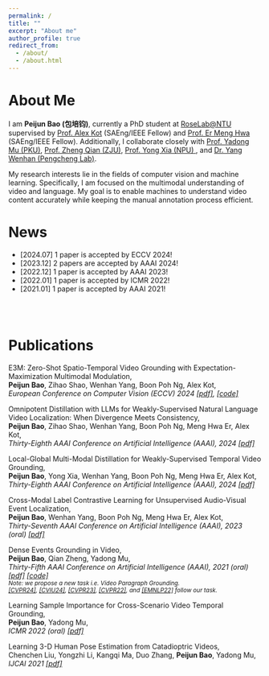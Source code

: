 ```yaml
---
permalink: /
title: ""
excerpt: "About me"
author_profile: true
redirect_from: 
  - /about/
  - /about.html
---
```

About Me
======
I am **Peijun Bao (包培钧)**, currently a PhD student at [RoseLab@NTU](https://www.ntu.edu.sg/rose/about-us/our-people#Content_C001_Col00) supervised by [Prof. Alex Kot](https://personal.ntu.edu.sg/eackot/) (SAEng/IEEE Fellow) and [Prof. Er Meng Hwa](https://www.ntu.edu.sg/research/faculty-directory/detail/rp02304) (SAEng/IEEE Fellow). Additionally, I collaborate closely with [Prof. Yadong Mu (PKU)](http://www.muyadong.com/), [Prof. Zheng Qian (ZJU)](https://person.zju.edu.cn/zq), [Prof. Yong Xia (NPU) ](https://scholar.google.com/citations?user=Usw1jeMAAAAJ&hl=en), and [Dr. Yang Wenhan (Pengcheng Lab)](https://flyywh.github.io/).

My research interests lie in the fields of computer vision and machine learning. Specifically, I am focused on the multimodal understanding of video and language. My goal is to enable machines to understand video content accurately while keeping the manual annotation process efficient.

News
======
- [2024.07] 1 paper is accepted by ECCV 2024!
- [2023.12] 2 papers are accepted by AAAI 2024!
- [2022.12] 1 paper is accepted by AAAI 2023!
- [2022.01] 1 paper is accepted by ICMR 2022!
- [2021.01] 1 paper is accepted by AAAI 2021!
<br />
<br />

Publications 
======
E3M: Zero-Shot Spatio-Temporal Video Grounding with Expectation-Maximization Multimodal Modulation, 
<br />
**Peijun Bao**, Zihao Shao, Wenhan Yang, Boon Poh Ng, Alex Kot,
<br />
<i> 
European Conference on Computer Vision (ECCV) 2024  [[pdf]](https://baopj.github.io), [[code]](https://github.com/baopj/E3M) 
</i>

Omnipotent Distillation with LLMs for Weakly-Supervised Natural Language Video Localization: When Divergence Meets Consistency,
<br />
**Peijun Bao**, Zihao Shao, Wenhan Yang, Boon Poh Ng, Meng Hwa Er, Alex Kot,
<br />
<i>
Thirty-Eighth AAAI Conference on Artificial Intelligence (AAAI), 2024  [[pdf]](https://baopj.github.io/files/OmniD_AAAI2024.pdf) 
</i>

Local-Global Multi-Modal Distillation for Weakly-Supervised Temporal Video Grounding, 
<br />
**Peijun Bao**, Yong Xia, Wenhan Yang, Boon Poh Ng, Meng Hwa Er, Alex Kot, 
<br />
<i>
Thirty-Eighth AAAI Conference on Artificial Intelligence (AAAI), 2024 [[pdf]](https://baopj.github.io/files/MMDist_AAAI2024.pdf)
</i>

Cross-Modal Label Contrastive Learning for Unsupervised Audio-Visual Event Localization, 
<br />
**Peijun Bao**, Wenhan Yang, Boon Poh Ng, Meng Hwa Er, Alex Kot,
<br />
<i> 
Thirty-Seventh AAAI Conference on Artificial Intelligence (AAAI), 2023 (oral) [[pdf]](https://ojs.aaai.org/index.php/AAAI/article/view/25093)
</i>

Dense Events Grounding in Video, 
<br />
**Peijun Bao**, Qian Zheng, Yadong Mu,
<br />
<i> 
Thirty-Fifth AAAI Conference on Artificial Intelligence (AAAI), 2021 (oral) [[pdf]](https://baopj.github.io/files/PeijunBao_AAAI21_DenseEventsGrounding.pdf) [[code]](https://github.com/baopj/DenseEventsGrounding)<br />
<small> Note: we propose a new task i.e. Video Paragraph Grounding.  
[[CVPR24]](https://arxiv.org/pdf/2403.11463),  [[CVIU24]](https://arxiv.org/pdf/2109.11265), [[CVPR23]](https://openaccess.thecvf.com/content/CVPR2023/papers/Tan_Hierarchical_Semantic_Correspondence_Networks_for_Video_Paragraph_Grounding_CVPR_2023_paper.pdf), [[CVPR22]](https://openaccess.thecvf.com/content/CVPR2022/papers/Jiang_Semi-Supervised_Video_Paragraph_Grounding_With_Contrastive_Encoder_CVPR_2022_paper.pdf), and [[EMNLP22]](https://aclanthology.org/2022.emnlp-main.639.pdf) follow our task. </small>
</i>

Learning Sample Importance for Cross-Scenario Video Temporal Grounding, 
<br />
**Peijun Bao**, Yadong Mu,
<br />
<i> 
ICMR 2022 (oral) [[pdf]](https://arxiv.org/pdf/2201.02848.pdf)
</i>

Learning 3-D Human Pose Estimation from Catadioptric Videos, 
<br />
Chenchen Liu, Yongzhi Li, Kangqi Ma, Duo Zhang, **Peijun Bao**, Yadong Mu,
<br />
<i> 
IJCAI 2021 [[pdf]](https://www.ijcai.org/proceedings/2021/0118.pdf)
</i>
